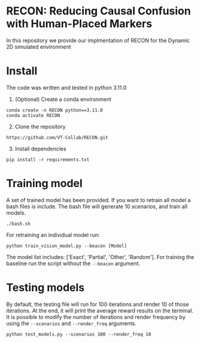 # RECON: Reducing Causal Confusion with Human-Placed Markers

In this repository we provide our implmentation of RECON for the Dynamic 2D simulated environment

# Install 

The code was written and tested in python 3.11.0

1. (Optional) Create a conda environment 

```
conda create -n RECON python==3.11.0
conda activate RECON
```

2. Clone the repository 

```
https://github.com/VT-Collab/RECON.git
```

3. Install dependencies

```
pip install -r requirements.txt
```

# Training model 

A set of trained model has been provided. If you want to retrain all model a bash files is include. The bash file will generate 10 scenarios, and train all models.

```
./bash.sh
```

For retraining an individual model run:

```
python train_vision_model.py --beacon [Model]
```

The model list includes: ['Exact', 'Partial', 'Other', 'Random']. For training the baseline run the script without the ``` --beacon ``` argument.

# Testing models

By default, the testing file will run for 100 iterations and render 10 of those iterations. At the end, it will print the average reward results on the terminal. It is possible to modify the number of iterations and render frequency by using the ``` --scenarios ``` and ``` --render_freq ``` arguments.

```
python test_models.py --scenarios 100 --render_freq 10
```
